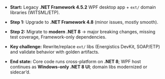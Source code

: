 -   **Start:** Legacy **.NET Framework 4.5.2** WPF desktop app + `ext/` domain libraries (WITSML/ETP).
    
-   **Step 1:** Upgrade to **.NET Framework 4.8** (minor issues, mostly smooth).
    
-   **Step 2:** Migrate to **modern .NET 8** → major breaking changes, missing test coverage, Framework-only dependencies.
    
-   **Key challenge:** Rewrite/replace `ext/` libs (Energistics DevKit, SOAP/ETP) and validate behavior with golden artifacts.
    
-   **End state:** Core code runs cross-platform on **.NET 8**; WPF host continues as **Windows-only .NET 8 UI**; domain libs modernized or sidecar’d.
